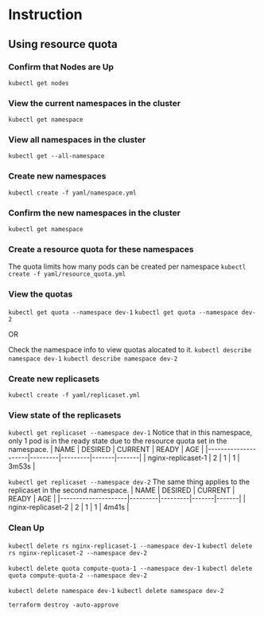 # Instruction

## Using resource quota


### Confirm that Nodes are Up

`kubectl get nodes`

### View the current namespaces in the cluster

`kubectl get namespace`

### View all namespaces in the cluster

`kubectl get --all-namespace`

### Create new namespaces

`kubectl create -f yaml/namespace.yml`

### Confirm the new namespaces in the cluster

`kubectl get namespace`

### Create a resource quota for these namespaces

The quota limits how many pods can be created per namespace
`kubectl create -f yaml/resource_quota.yml`

### View the quotas

`kubectl get quota --namespace dev-1`
`kubectl get quota --namespace dev-2`

OR

Check the namespace info to view quotas alocated to it.
`kubectl describe namespace dev-1`
`kubectl describe namespace dev-2`

### Create new replicasets

`kubectl create -f yaml/replicaset.yml`

### View state of the replicasets

`kubectl get replicaset --namespace dev-1`
Notice that in this namespace, only 1 pod is in the ready state due to the resource quota set in the namespace.
| NAME                | DESIRED | CURRENT | READY | AGE   |
|---------------------|---------|---------|-------|-------|
| nginx-replicaset-1  | 2       | 1       | 1     | 3m53s |

`kubectl get replicaset --namespace dev-2`
The same thing applies to the replicaset in the second namespace.
| NAME                | DESIRED | CURRENT | READY | AGE   |
|---------------------|---------|---------|-------|-------|
| nginx-replicaset-2  | 2       | 1       | 1     | 4m41s |

### Clean Up

`kubectl delete rs nginx-replicaset-1 --namespace dev-1`
`kubectl delete rs nginx-replicaset-2 --namespace dev-2`

`kubectl delete quota compute-quota-1 --namespace dev-1`
`kubectl delete quota compute-quota-2 --namespace dev-2`

`kubectl delete namespace dev-1`
`kubectl delete namespace dev-2`

`terraform destroy -auto-approve`